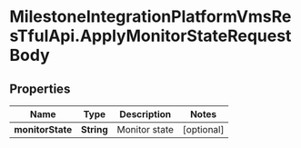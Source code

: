 # MilestoneIntegrationPlatformVmsResTfulApi.ApplyMonitorStateRequestBody

## Properties
Name | Type | Description | Notes
------------ | ------------- | ------------- | -------------
**monitorState** | **String** | Monitor state | [optional] 
